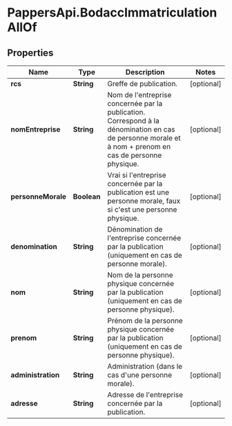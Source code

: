 # PappersApi.BodaccImmatriculationAllOf

## Properties

Name | Type | Description | Notes
------------ | ------------- | ------------- | -------------
**rcs** | **String** | Greffe de publication. | [optional] 
**nomEntreprise** | **String** | Nom de l&#39;entreprise concernée par la publication. Correspond à la dénomination en cas de personne morale et à nom + prenom en cas de personne physique. | [optional] 
**personneMorale** | **Boolean** | Vrai si l&#39;entreprise concernée par la publication est une personne morale, faux si c&#39;est une personne physique. | [optional] 
**denomination** | **String** | Dénomination de l&#39;entreprise concernée par la publication (uniquement en cas de personne morale). | [optional] 
**nom** | **String** | Nom de la personne physique concernée par la publication (uniquement en cas de personne physique). | [optional] 
**prenom** | **String** | Prénom de la personne physique concernée par la publication (uniquement en cas de personne physique). | [optional] 
**administration** | **String** | Administration (dans le cas d&#39;une personne morale). | [optional] 
**adresse** | **String** | Adresse de l&#39;entreprise concernée par la publication. | [optional] 


